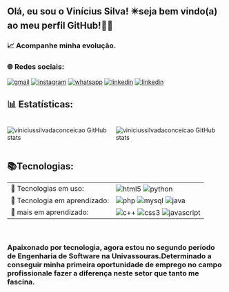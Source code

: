 ## Olá, eu sou o Vinícius Silva! ✴️seja bem vindo(a) ao meu perfil GitHub!🖐🏾
### 📈 Acompanhe minha evolução.
### 🌐 Redes sociais:
[![gmail](https://img.shields.io/badge/Gmail-D14836?style=for-the-badge&logo=gmail&logoColor=white)](mailto:viniscdeza@gmail.com)
[![instagram](https://img.shields.io/badge/Instagram-E4405F?style=for-the-badge&logo=instagram&logoColor=white)](https://www.instagram.com/vinicsilvcon?igsh=eTUxYm81bmJqMDN5&utm_source=qr)
[![whatsapp](https://img.shields.io/badge/WhatsApp-25D366?style=for-the-badge&logo=whatsapp&logoColor=white)](Https://wa.me/5522992240688)
[![linkedin](https://img.shields.io/badge/LinkedIn-0077B5?style=for-the-badge&logo=linkedin&logoColor=white)](https://www.linkedin.com/in/vinicius-silva-sc)
[![linkedin](https://img.shields.io/badge/TikTok-000000?style=for-the-badge&logo=tiktok&logoColor=white)](https://www.tiktok.com/@vinicim.022?_t=8lkGNqAlXs5&_r=1)


## 📊 Estatísticas:
<div style="display: flex; justify-content: space-around;">

![ viniciussilvadaconceicao GitHub stats](https://github-readme-stats.vercel.app/api?username=viniciussilvadaconceicao&show_icons=true&theme=dracula )

![ viniciussilvadaconceicao GitHub stats](https://github-readme-stats.vercel.app/api/top-langs/?username=viniciussilvadaconceicao&theme=blue-green)
</div>

## 📚Tecnologias: 
<table>
    <tbody>
        <tr>
            <td>📌 Tecnologias em uso:</td>
            <td>
                <div style="display: inline_block">
                    <img align="center" alt="html5" src="https://img.shields.io/badge/HTML5-E34F26?style=for-the-badge&logo=html5&logoColor=white"/>
                    <img align="center" alt="python" src="https://img.shields.io/badge/Python-14354C?style=for-the-badge&logo=python&logoColor=white"/>
                </div>
            </td>
        </tr>
        <tr>
            <td>📌 Tecnologia em aprendizado:</td>
            <td>
                <div style="display: inline_block">
                    <img align="center" alt="php" src="https://img.shields.io/badge/PHP-777BB4?style=for-the-badge&logo=php&logoColor=white"/>
                    <img align="center" alt="mysql" src="https://img.shields.io/badge/MySQL-00000F?style=for-the-badge&logo=mysql&logoColor=white"/>
                    <img align="center" alt="java" src="https://img.shields.io/badge/Java-ED8B00?style=for-the-badge&logo=openjdk&logoColor=white"/>
                </div>
            </td>
        </tr>
        <tr>
            <td> 📌 mais em aprendizado:</td>
            <td>
                <div style="display: inline_block">
                    <img align="center" alt="c++" src="https://img.shields.io/badge/C%2B%2B-00599C?style=for-the-badge&logo=c%2B%2B&logoColor=white"/>
                    <img align="center" alt="css3" src="https://img.shields.io/badge/CSS3-1572B6?style=for-the-badge&logo=css3&logoColor=white"/>
                    <img align="center" alt="javascript" src="https://img.shields.io/badge/JavaScript-F7DF1E?style=for-the-badge&logo=javascript&logoColor=black"/>
                </div>
            </td>
        </tr>
    </tbody>
</table>
</br>

### Apaixonado por tecnologia, agora estou no segundo período de Engenharia de Software na Univassouras.Determinado a conseguir minha primeira oportunidade de emprego no campo profissionale fazer a diferença neste setor que tanto me fascina.


